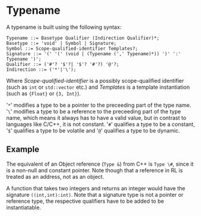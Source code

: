 # Typename

A typename is built using the following syntax:

	Typename ::= Basetype Qualifier (Indirection Qualifier)*;
	Basetype ::= 'void' | Symbol | Signature;
	Symbol ::= Scope-qualified-identifier Templates?;
	Signature ::= '(' '(' (void | (Typename (',' Typename)*)) ')' ':' Typename ')';
	Qualifier ::= ('#'? '$'?| '$'? '#'?) '@'?;
	Indirection ::= ('*'|'\');

Where *Scope-qualified-identifier* is a possibly scope-qualified identifier (such as `int` or `std::vector` etc.) and *Templates* is a template instantiation (such as `{Float}` or `{3, Int}`).

'`*`' modifies a type to be a pointer to the preceeding part of the type name. '`\`' modifies a type to be a reference to the preceeding part of the type name, which means it always has to have a valid value, but in contrast to languages like C/C++, it is not constant. '`#`' qualifies a type to be a constant, '`$`' qualifies a type to be volatile and '`@`' qualifies a type to be dynamic.

## Example

The equivalent of an Object reference (`Type &`) from C++ is `Type \#`, since it is a non-null and constant pointer. Note though that a reference in RL is treated as an address, not as an object.

A function that takes two integers and returns an integer would have the signature `((int,int):int)`. Note that a signature type is not a pointer or reference type, the respective qualifiers have to be added to be instantiatable.